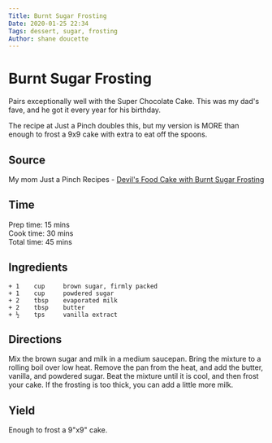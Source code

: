 ```yaml
---
Title: Burnt Sugar Frosting
Date: 2020-01-25 22:34  
Tags: dessert, sugar, frosting
Author: shane doucette  
---
```


# Burnt Sugar Frosting
Pairs exceptionally well with the Super Chocolate Cake. This was my dad's fave, and he got it every year for his birthday. 

The recipe at Just a Pinch doubles this, but my version is MORE than enough to frost a 9x9 cake with extra to eat off the spoons.

## Source
My mom
Just a Pinch Recipes - [Devil's Food Cake with Burnt Sugar Frosting](https://www.justapinch.com/recipes/dessert/cake/devils-food-cake-with-burnt-sugar-frosting.html)

## Time
Prep time: 15 mins  
Cook time: 30 mins  
Total time: 45 mins  

## Ingredients
~~~~
+ 1    cup     brown sugar, firmly packed
+ 1    cup     powdered sugar
+ 2    tbsp    evaporated milk
+ 2    tbsp    butter 
+ ½    tps     vanilla extract
~~~~

## Directions
Mix the brown sugar and milk in a medium saucepan. Bring the mixture to a
rolling boil over low heat. Remove the pan from the heat, and add the
butter, vanilla, and powdered sugar. Beat the mixture until it is cool, and
then frost your cake. If the frosting is too thick, you can add a little
more milk.

## Yield
Enough to frost a 9"x9" cake.

